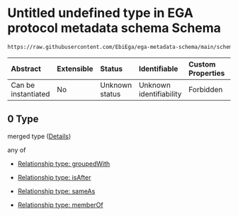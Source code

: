 # Untitled undefined type in EGA protocol metadata schema Schema

```txt
https://raw.githubusercontent.com/EbiEga/ega-metadata-schema/main/schemas/EGA.protocol.json#/properties/protocolRelationships/items/allOf/1/anyOf/1/allOf/0
```



| Abstract            | Extensible | Status         | Identifiable            | Custom Properties | Additional Properties | Access Restrictions | Defined In                                                                       |
| :------------------ | :--------- | :------------- | :---------------------- | :---------------- | :-------------------- | :------------------ | :------------------------------------------------------------------------------- |
| Can be instantiated | No         | Unknown status | Unknown identifiability | Forbidden         | Allowed               | none                | [EGA.protocol.json\*](../../../schemas/EGA.protocol.json "open original schema") |

## 0 Type

merged type ([Details](ega-9-properties-protocol-relationships-items-allof-relationship-constraints-for-a-protocol-anyof-allowed-relationships-of-type-groupedwith-isafter-sameas-memberof-optional-ones-allof-0.md))

any of

* [Relationship type: groupedWith](ega-4-defs-relationship-type-groupedwith.md "check type definition")

* [Relationship type: isAfter](ega-4-defs-relationship-type-isafter.md "check type definition")

* [Relationship type: sameAs](ega-4-defs-relationship-type-sameas.md "check type definition")

* [Relationship type: memberOf](ega-4-defs-relationship-type-memberof.md "check type definition")
